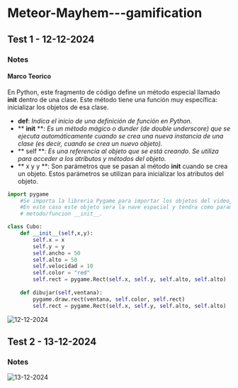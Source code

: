 # Meteor-Mayhem---gamification
## Test 1 - 12-12-2024
### Notes
#### Marco Teorico
En Python, este fragmento de código define un método especial llamado __init__ dentro de una clase. Este método tiene una función muy específica: inicializar los objetos de esa clase.

- **def**: *Indica el inicio de una definición de función en Python.*
- ** __init__ **: *Es un método mágico o dunder (de double underscore) que se ejecuta automáticamente cuando se crea una nueva instancia de una clase (es decir, cuando se crea un nuevo objeto).*
- ** self **: *Es una referencia al objeto que se está creando. Se utiliza para acceder a los atributos y métodos del objeto.*
- ** x y y **: Son parámetros que se pasan al método __init__ cuando se crea un objeto. Estos parámetros se utilizan para inicializar los atributos del objeto.
    
```Python
import pygame 
    #Se importa la libreria Pygame para importar los objetos del videojuego.
    #En este caso este objeto sera la nave espacial y tendra como parametros x, y. Estos pertenenecen al argumento del
    # metodo/funcion __init__.

class Cubo:
    def __init__(self,x,y):
        self.x = x
        self.y = y
        self.ancho = 50
        self.alto = 50
        self.velocidad = 10
        self.color = "red"
        self.rect = pygame.Rect(self.x, self.y, self.alto, self.alto)
        
    def dibujar(self,ventana):
        pygame.draw.rect(ventana, self.color, self.rect)
        self.rect = pygame.Rect(self.x, self.y, self.alto, self.alto)
```
![12-12-2024](https://github.com/user-attachments/assets/a01cb102-7d33-42f5-bc45-0bf1c803e04d)
## Test 2 - 13-12-2024
### Notes
![13-12-2024](https://github.com/user-attachments/assets/273f85f5-67be-40e0-a9c9-cdd43acb8f6a)
